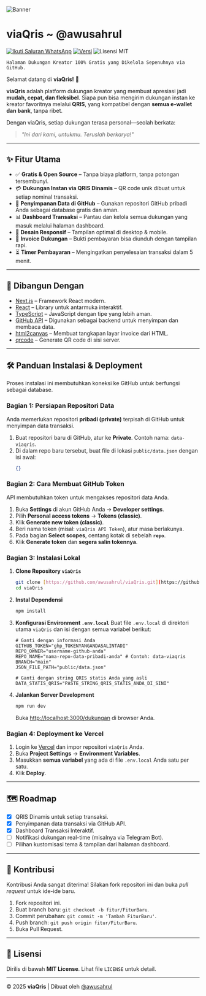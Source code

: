 
![Banner](https://darikami.vercel.app/dariKami_thumbnail.svg)

# viaQris ~ @awusahrul

[![Ikuti Saluran WhatsApp](https://img.shields.io/badge/Ikuti%20di-WhatsApp-green?logo=whatsapp)](https://whatsapp.com/channel/0029Vb6WmoKGpLHOdbB4NS3I)
[![Versi](https://img.shields.io/badge/Versi-2.0-blueviolet)](https://github.com/awusahrul/viaQris)
![Lisensi MIT](https://img.shields.io/badge/Lisensi-MIT-blue.svg)

```💬 "Memberi dukungan kini semudah scan QR."
Halaman Dukungan Kreator 100% Gratis yang Dikelola Sepenuhnya via GitHub.
````

Selamat datang di **viaQris\!** 🎉

**viaQris** adalah platform dukungan kreator yang membuat apresiasi jadi **mudah, cepat, dan fleksibel**. Siapa pun bisa mengirim dukungan instan ke kreator favoritnya melalui **QRIS**, yang kompatibel dengan **semua e-wallet dan bank**, tanpa ribet.

Dengan viaQris, setiap dukungan terasa personal—seolah berkata:

> *"Ini dari kami, untukmu. Teruslah berkarya\!"*

-----

## ✨ Fitur Utama

  * ✅ **Gratis & Open Source** – Tanpa biaya platform, tanpa potongan tersembunyi.
  * 💳 **Dukungan Instan via QRIS Dinamis** – QR code unik dibuat untuk setiap nominal transaksi.
  * 📂 **Penyimpanan Data di GitHub** – Gunakan repositori GitHub pribadi Anda sebagai database gratis dan aman.
  * 📊 **Dashboard Transaksi** – Pantau dan kelola semua dukungan yang masuk melalui halaman dashboard.
  * 📱 **Desain Responsif** – Tampilan optimal di desktop & mobile.
  * 📄 **Invoice Dukungan** – Bukti pembayaran bisa diunduh dengan tampilan rapi.
  * ⏳ **Timer Pembayaran** – Mengingatkan penyelesaian transaksi dalam 5 menit.

-----

## 🚀 Dibangun Dengan

  * [Next.js](https://nextjs.org/) – Framework React modern.
  * [React](https://reactjs.org/) – Library untuk antarmuka interaktif.
  * [TypeScript](https://www.typescriptlang.org/) – JavaScript dengan tipe yang lebih aman.
  * [GitHub API](https://docs.github.com/en/rest) – Digunakan sebagai backend untuk menyimpan dan membaca data.
  * [html2canvas](https://html2canvas.hertzen.com/) – Membuat tangkapan layar invoice dari HTML.
  * [qrcode](https://github.com/soldair/node-qrcode) – Generate QR code di sisi server.

-----

## 🛠️ Panduan Instalasi & Deployment

Proses instalasi ini membutuhkan koneksi ke GitHub untuk berfungsi sebagai database.

### Bagian 1: Persiapan Repositori Data

Anda memerlukan repositori **pribadi (private)** terpisah di GitHub untuk menyimpan data transaksi.

1.  Buat repositori baru di GitHub, atur ke **Private**. Contoh nama: `data-viaqris`.
2.  Di dalam repo baru tersebut, buat file di lokasi `public/data.json` dengan isi awal:
    ```json
    {}
    ```

### Bagian 2: Cara Membuat GitHub Token

API membutuhkan token untuk mengakses repositori data Anda.

1.  Buka **Settings** di akun GitHub Anda → **Developer settings**.
2.  Pilih **Personal access tokens** → **Tokens (classic)**.
3.  Klik **Generate new token (classic)**.
4.  Beri nama token (misal: `viaQris API Token`), atur masa berlakunya.
5.  Pada bagian **Select scopes**, centang kotak di sebelah **`repo`**.
6.  Klik **Generate token** dan **segera salin tokennya**.

### Bagian 3: Instalasi Lokal

1.  **Clone Repository `viaQris`**

    ```sh
    git clone [https://github.com/awusahrul/viaQris.git](https://github.com/awusahrul/viaQris.git)
    cd viaQris
    ```

2.  **Instal Dependensi**

    ```sh
    npm install
    ```

3.  **Konfigurasi Environment `.env.local`**
    Buat file `.env.local` di direktori utama `viaQris` dan isi dengan semua variabel berikut:

    ```env
    # Ganti dengan informasi Anda
    GITHUB_TOKEN="ghp_TOKENYANGANDASALINTADI"
    REPO_OWNER="username-github-anda"
    REPO_NAME="nama-repo-data-pribadi-anda" # Contoh: data-viaqris
    BRANCH="main"
    JSON_FILE_PATH="public/data.json"

    # Ganti dengan string QRIS statis Anda yang asli
    DATA_STATIS_QRIS="PASTE_STRING_QRIS_STATIS_ANDA_DI_SINI"
    ```

4.  **Jalankan Server Development**

    ```sh
    npm run dev
    ```

    Buka [http://localhost:3000/dukungan](https://www.google.com/search?q=http://localhost:3000/dukungan) di browser Anda.

### Bagian 4: Deployment ke Vercel

1.  Login ke [Vercel](https://vercel.com) dan impor repositori `viaQris` Anda.
2.  Buka **Project Settings** → **Environment Variables**.
3.  Masukkan **semua variabel** yang ada di file `.env.local` Anda satu per satu.
4.  Klik **Deploy**.

-----

## 🗺️ Roadmap

  - [x] QRIS Dinamis untuk setiap transaksi.
  - [x] Penyimpanan data transaksi via GitHub API.
  - [x] Dashboard Transaksi Interaktif.
  - [ ] Notifikasi dukungan real-time (misalnya via Telegram Bot).
  - [ ] Pilihan kustomisasi tema & tampilan dari halaman dashboard.

-----

## 🤝 Kontribusi

Kontribusi Anda sangat diterima\! Silakan fork repositori ini dan buka *pull request* untuk ide-ide baru.

1.  Fork repositori ini.
2.  Buat branch baru: `git checkout -b fitur/FiturBaru`.
3.  Commit perubahan: `git commit -m 'Tambah FiturBaru'`.
4.  Push branch: `git push origin fitur/FiturBaru`.
5.  Buka Pull Request.

-----

## 📄 Lisensi

Dirilis di bawah **MIT License**. Lihat file `LICENSE` untuk detail.

-----

© 2025 **viaQris** | Dibuat oleh [@awusahrul](https://github.com/awusahrul)

```
```
